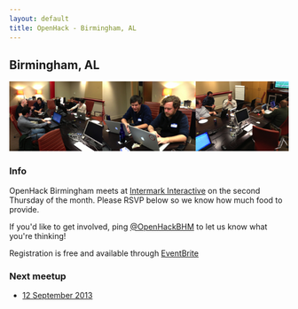 ```yaml
---
layout: default
title: OpenHack - Birmingham, AL
---
```


## Birmingham, AL

![Photo of OpenHack Birmingham in action](/birmingham/header.jpg)

### Info

OpenHack Birmingham meets at [Intermark Interactive](http://intermarkinteractive.com/) on the second Thursday of the month. Please RSVP below so we know how much food to provide.

If you'd like to get involved, ping
[@OpenHackBHM](http://twitter.com/OpenHackBHM) to let us know what
you're thinking!

Registration is free and available through [EventBrite](https://openhackbhm.eventbrite.com/)

### Next meetup

* [12 September 2013](https://openhackbhm.eventbrite.com)
